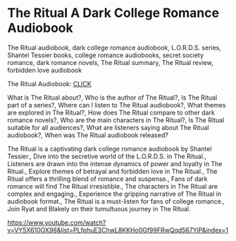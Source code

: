 # The Ritual A Dark College Romance Audiobook

The Ritual audiobook, dark college romance audiobook, L.O.R.D.S. series, Shantel Tessier books, college romance audiobooks, secret society romance, dark romance novels, The Ritual summary, The Ritual review, forbidden love audiobook

The Ritual Audiobook: [CLICK](https://www.youtube.com/watch?v=VY5X610OX98&list=PLfphuE3ChwL8KKHo0Gf99FRwQqd567YiP&index=1)

What is The Ritual about?, Who is the author of The Ritual?, Is The Ritual part of a series?, Where can I listen to The Ritual audiobook?, What themes are explored in The Ritual?, How does The Ritual compare to other dark romance novels?, Who are the main characters in The Ritual?, Is The Ritual suitable for all audiences?, What are listeners saying about The Ritual audiobook?, When was The Ritual audiobook released?



The Ritual is a captivating dark college romance audiobook by Shantel Tessier., Dive into the secretive world of the L.O.R.D.S. in The Ritual., Listeners are drawn into the intense dynamics of power and loyalty in The Ritual., Explore themes of betrayal and forbidden love in The Ritual., The Ritual offers a thrilling blend of romance and suspense., Fans of dark romance will find The Ritual irresistible., The characters in The Ritual are complex and engaging., Experience the gripping narrative of The Ritual in audiobook format., The Ritual is a must-listen for fans of college romance., Join Ryat and Blakely on their tumultuous journey in The Ritual.



https://www.youtube.com/watch?v=VY5X610OX98&list=PLfphuE3ChwL8KKHo0Gf99FRwQqd567YiP&index=1
